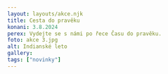 ```yaml
---
layout: layouts/akce.njk
title: Cesta do pravěku
konani: 3.8.2024
perex: Vydejte se s námi po řece Času do pravěku.
foto: akce 3.jpg
alt: Indianské leto
gallery: 
tags: ["novinky"]
---
```

